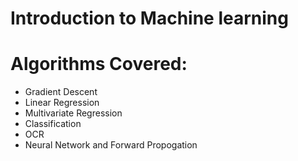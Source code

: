 # Introduction to Machine learning
# Algorithms Covered:
- Gradient Descent
- Linear Regression
- Multivariate Regression
- Classification
- OCR
- Neural Network and Forward Propogation
